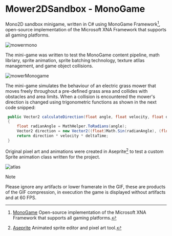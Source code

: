 # Mower2DSandbox - MonoGame
Mono2D sandbox minigame, written in C# using MonoGame Framework[^1], open-source implementation of the Microsoft XNA Framework that supports all gaming platforms.

![mowermono](https://github.com/MethodCa/Mower2DSandbox_monogame/assets/15893276/316c654b-0a90-4301-be2d-431e4c47b4a8)



The mini-game was written to test the MonoGame content pipeline, math libriary, sprite animation, sprite batching technology, texture atllas management, and game object collisions.

![mowerMonogame](https://github.com/MethodCa/Mower2DSandbox_monogame/assets/15893276/3b31a370-63f1-4ae8-844f-748d3f690ca9)


The mini-game simulates the behaviour of an electric grass mower that moves freely throughout a pre-defined grass area and collides with obstacles and area limits. When a collision is encountered the mower's direction is changed using trigonometric functions as shown in the next code snipped:

```c#
 public Vector2 calculateDirection(float angle, float velocity, float deltaTime)
 {
     float radianAngle = MathHelper.ToRadians(angle);
     Vector2 direction = new Vector2((float)Math.Sin(radianAngle), (float)Math.Cos(radianAngle));
     return direction * velocity * deltaTime;
 }
```
Original pixel art and animations were created in Aseprite[^2] to test a custom Sprite animation class written for the project.

![atlas](https://github.com/MethodCa/Mower2DSandbox_monogame/assets/15893276/78b00c86-7ddb-4fb9-9b1b-9eff8046eed5)


> [!NOTE]
> Please ignore any artifacts or lower framerate in the GIF, these are products of the GIF compression, in execution the game is displayed without artifacts and at 60 FPS.

[^1]: [MonoGame](https://monogame.net/) Open-source implementation of the Microsoft XNA Framework that supports all gaming platforms. 
[^2]: [Aseprite]([https://monogame.net/](https://www.aseprite.org/)) Animated sprite editor and pixel art tool.


